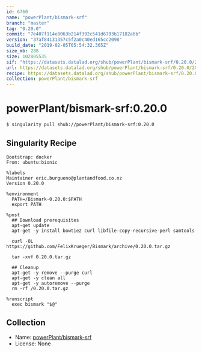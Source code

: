 ```yaml
---
id: 6760
name: "powerPlant/bismark-srf"
branch: "master"
tag: "0.20.0"
commit: "7e407f114e8063b214f392c541d6793b17182a6b"
version: "37af84131357c5f2a0c40ed165cc2098"
build_date: "2019-02-05T05:54:32.365Z"
size_mb: 288
size: 102805535
sif: "https://datasets.datalad.org/shub/powerPlant/bismark-srf/0.20.0/2019-02-05-7e407f11-37af8413/37af84131357c5f2a0c40ed165cc2098.simg"
url: https://datasets.datalad.org/shub/powerPlant/bismark-srf/0.20.0/2019-02-05-7e407f11-37af8413/
recipe: https://datasets.datalad.org/shub/powerPlant/bismark-srf/0.20.0/2019-02-05-7e407f11-37af8413/Singularity
collection: powerPlant/bismark-srf
---
```


# powerPlant/bismark-srf:0.20.0

```bash
$ singularity pull shub://powerPlant/bismark-srf:0.20.0
```

## Singularity Recipe

```singularity
Bootstrap: docker
From: ubuntu:bionic

%labels
Maintainer eric.burgueno@plantandfood.co.nz
Version 0.20.0

%environment
  PATH=/Bismark-0.20.0:$PATH
  export PATH

%post
  ## Download prerequisites
  apt-get update
  apt-get -y install bowtie2 curl libfile-copy-recursive-perl samtools

  curl -OL https://github.com/FelixKrueger/Bismark/archive/0.20.0.tar.gz

  tar -xvf 0.20.0.tar.gz
  
  ## Cleanup
  apt-get -y remove --purge curl
  apt-get -y clean all
  apt-get -y autoremove --purge
  rm -rf /0.20.0.tar.gz

%runscript
  exec bismark "$@"
```

## Collection

 - Name: [powerPlant/bismark-srf](https://github.com/powerPlant/bismark-srf)
 - License: None

